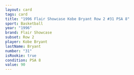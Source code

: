 ```yaml
---
layout: card
tags: card
title: "1996 Flair Showcase Kobe Bryant Row 2 #31 PSA 8"
sport: Basketball
year: "1996"
brand: Flair Showcase
subset: Row 2
player: Kobe Bryant
lastName: Bryant
number: "31"
isRookie: true
condition: PSA 8
value: 90
---
```

